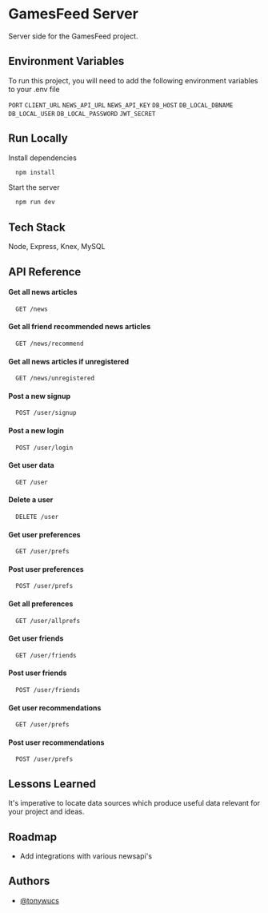 
# GamesFeed Server

Server side for the GamesFeed project.

## Environment Variables

To run this project, you will need to add the following environment variables to your .env file

`PORT`
`CLIENT_URL`
`NEWS_API_URL`
`NEWS_API_KEY`
`DB_HOST`
`DB_LOCAL_DBNAME`
`DB_LOCAL_USER`
`DB_LOCAL_PASSWORD`
`JWT_SECRET`


## Run Locally

Install dependencies

```bash
  npm install
```

Start the server

```bash
  npm run dev
```


## Tech Stack

Node, Express, Knex, MySQL


## API Reference

#### Get all news articles

```http
  GET /news
```

#### Get all friend recommended news articles

```http
  GET /news/recommend
```

#### Get all news articles if unregistered

```http
  GET /news/unregistered
```

#### Post a new signup

```http
  POST /user/signup
```

#### Post a new login

```http
  POST /user/login
```

#### Get user data

```http
  GET /user
```

#### Delete a user

```http
  DELETE /user
```

#### Get user preferences

```http
  GET /user/prefs
```

#### Post user preferences

```http
  POST /user/prefs
```

#### Get all preferences

```http
  GET /user/allprefs
```

#### Get user friends

```http
  GET /user/friends
```

#### Post user friends

```http
  POST /user/friends
```

#### Get user recommendations

```http
  GET /user/prefs
```

#### Post user recommendations

```http
  POST /user/prefs
```


## Lessons Learned

It's imperative to locate data sources which produce useful data relevant for your project and ideas.


## Roadmap

- Add integrations with various newsapi's


## Authors

- [@tonywucs](https://www.github.com/tonywucs)

